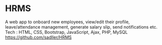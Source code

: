 # HRMS


A web app to onboard new employees, view/edit their profile, leave/attendance
management, generate salary slip, send notifications etc.
Tech : HTML, CSS, Bootstrap, JavaScript, Ajax, PHP, MySQL
https://github.com/sadller/HRMS 
